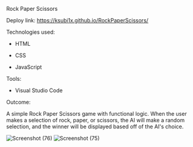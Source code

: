 Rock Paper Scissors

Deploy link: https://ksubi1x.github.io/RockPaperScissors/

Technologies used:

- HTML

- CSS

- JavaScript

Tools:

- Visual Studio Code

Outcome:

A simple Rock Paper Scissors game with functional logic. When the user makes a selection of rock, paper, or
scissors, the AI will make a random selection, and the winner will be displayed based off of the AI's choice.

![Screenshot (76)](https://user-images.githubusercontent.com/111706382/197409446-12dc7fea-4532-4bc1-9cf3-9e68227358f7.png)
![Screenshot (75)](https://user-images.githubusercontent.com/111706382/197409447-cf8deaa1-00e6-472c-9954-a1e7ab25b8b4.png)
